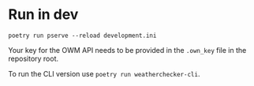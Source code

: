 # Run in dev

    poetry run pserve --reload development.ini

Your key for the OWM API needs to be provided in the `.own_key` file in the
repository root.

To run the CLI version use `poetry run weatherchecker-cli`.
